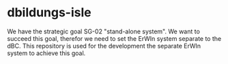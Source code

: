 # dbildungs-isle
We have the strategic goal SG-02 "stand-alone system". We want to succeed this goal, therefor we need to set the ErWIn system separate to the dBC. 
This repository is used for the development the separate ErWIn system to achieve this goal.

